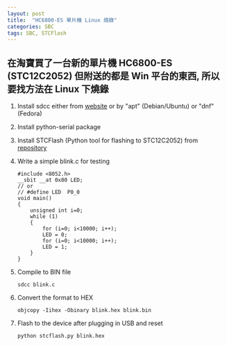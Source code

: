 ```yaml
---
layout: post
title:  "HC6800-ES 單片機 Linux 燒錄"
categories: SBC
tags: SBC, STCFlash
---
```

## 在淘寶買了一台新的單片機 HC6800-ES (STC12C2052) 但附送的都是 Win 平台的東西, 所以要找方法在 Linux 下燒錄

1. Install sdcc either from [website][sdcc-website] or by "apt" (Debian/Ubuntu) or "dnf" (Fedora)

2. Install python-serial package

3. Install STCFlash (Python tool for flashing to STC12C2052) from [repository][stcflash-repo]

4. Write a simple blink.c for testing

    ```
    #include <8052.h>
    __sbit __at 0x80 LED;
    // or
    // #define LED  P0_0
    void main()
    {
        unsigned int i=0;
        while (1)
        {
            for (i=0; i<10000; i++);
            LED = 0;
            for (i=0; i<10000; i++);
            LED = 1;
        }
    }
    ```
5. Compile to BIN file

    ```
    sdcc blink.c 
    ```
6. Convert the format to HEX

    ```
    objcopy -Iihex -Obinary blink.hex blink.bin
    ```
7. Flash to the device after plugging in USB and reset

    ```
    python stcflash.py blink.hex
    ```

[stcflash-repo]: https://github.com/laborer/stcflash
[sdcc-website]: http://sdcc.sourceforge.net/
